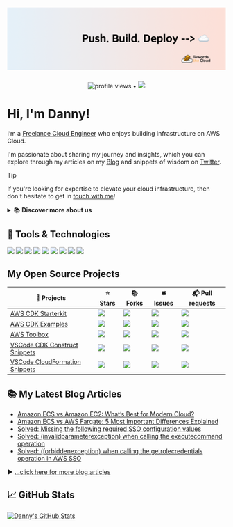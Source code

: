 # [![Danny Steenman header](https://raw.githubusercontent.com/dannysteenman/dannysteenman/main/icon/gh-header.png)](https://towardsthecloud.com)

<p align="center">
  <img src="https://komarev.com/ghpvc/?username=dannysteenman" alt="profile views"> •
  <a href="https://twitter.com/dannysteenman"><img src="https://img.shields.io/twitter/follow/dannysteenman?label=%40dannysteenman&style=social"></a>
</p>

# Hi, I'm Danny!

I’m a [Freelance Cloud Engineer](https://www.linkedin.com/in/dannysteenman/) who enjoys building infrastructure on AWS Cloud.

I'm passionate about sharing my journey and insights, which you can explore through my articles on my [Blog](https://towardsthecloud.com/blog) and snippets of wisdom on [Twitter](https://twitter.com/dannysteenman).

> [!TIP]
> If you're looking for expertise to elevate your cloud infrastructure, then don't hesitate to get in [touch with me](https://towardsthecloud.com/contact)!
>
> <details><summary>📚 <strong>Discover more about us</strong></summary>
>
> <br/>
>
> Towards the Cloud is a one-person agency with over 9 years of extensive hands-on experience in architecting and building highly scalable distributed systems on AWS Cloud using Infrastructure as Code for startups and enterprises.
>
> *Maximize your development speed by harnessing our expertise in crafting high-performance Cloud infrastructures.*
>
> #### Why Choose Towards the Cloud?
>
> - **Expertise in AWS CDK**: Leverage the full power of AWS Cloud Development Kit (AWS CDK) with our deep expertise. We architect and build infrastructure as code (IaC) solutions that are maintainable, scalable, and fully automated.
> - **Tailored Solutions**: Your business is unique, and so are your cloud needs. We provide personalized consultations and solutions tailored to perfectly align with your project requirements and business goals.
> - **Cost-Effective and Efficient**: Benefit from our streamlined processes and deep AWS knowledge to optimize costs without compromising on performance or security.
> - **One-on-One Attention**: As a one-person agency, Towards the Cloud guarantees you receive dedicated support and expertise directly from an AWS Cloud Engineer. This ensures high-quality deliverables and swift decision-making.<br/>
> - **Seamless CI/CD**: Empower your team to manage infrastructure changes confidently and efficiently through Pull Requests, leveraging the full power of GitHub Actions.
>
> <a href="https://towardsthecloud.com/contact"><img alt="Schedule introduction call" src="https://img.shields.io/badge/schedule%20introduction%20call-success.svg?style=for-the-badge"/></a>
> </details>


## 🧰 Tools & Technologies

![](https://img.shields.io/badge/OS-MacOS-informational?style=flat&logo=Apple&logoColor=white&color=2bbc8a)
![](https://img.shields.io/badge/Editor-VSCode-informational?style=flat&logo=visual-studio-code&logoColor=white&color=2bbc8a)
![](https://img.shields.io/badge/Code-Python-informational?style=flat&logo=python&logoColor=white&color=2bbc8a)
![](https://img.shields.io/badge/Code-Typescript-informational?style=flat&logo=typescript&logoColor=white&color=2bbc8a)
![](https://img.shields.io/badge/Shell-ZSH-informational?style=flat&logo=gnu-bash&logoColor=white&color=2bbc8a)
![](https://img.shields.io/badge/Tools-CDK-informational?style=flat&logo=amazon-aws&logoColor=white&color=2bbc8a)
![](https://img.shields.io/badge/Tools-CloudFormation-informational?style=flat&logo=amazon-aws&logoColor=white&color=2bbc8a)
![](https://img.shields.io/badge/Tools-Docker-informational?style=flat&logo=docker&logoColor=white&color=2bbc8a)
![](https://img.shields.io/badge/Cloud-Amazon_Web_Services-informational?style=flat&logo=amazon-aws&logoColor=white&color=2bbc8a)

## My Open Source Projects

| 🎁 Projects                                                                                        | ⭐ Stars                                                                                           | 📚 Forks                                                                                           | 🛎 Issues                                                                                            | 📬 Pull requests                                                                                       |
| ------------------------------------------------------------------------------------------------- | ------------------------------------------------------------------------------------------------- | ------------------------------------------------------------------------------------------------- | --------------------------------------------------------------------------------------------------- | ----------------------------------------------------------------------------------------------------- |
| [AWS CDK Starterkit](https://github.com/dannysteenman/aws-cdk-starterkit)                         | ![](https://img.shields.io/github/stars/dannysteenman/aws-cdk-starterkit?color=green)             | ![](https://img.shields.io/github/forks/dannysteenman/aws-cdk-starterkit?color=green)             | ![](https://img.shields.io/github/issues/dannysteenman/aws-cdk-starterkit?color=green)              | ![](https://img.shields.io/github/issues-pr/dannysteenman/aws-cdk-starterkit?color=orange)            |
| [AWS CDK Examples](https://github.com/dannysteenman/aws-cdk-examples)                             | ![](https://img.shields.io/github/stars/dannysteenman/aws-cdk-examples?color=green)               | ![](https://img.shields.io/github/forks/dannysteenman/aws-cdk-examples?color=green)               | ![](https://img.shields.io/github/issues/dannysteenman/aws-cdk-examples?color=green)                | ![](https://img.shields.io/github/issues-pr/dannysteenman/aws-cdk-examples?color=orange)              |
| [AWS Toolbox](https://github.com/dannysteenman/aws-toolbox)                                       | ![](https://img.shields.io/github/stars/dannysteenman/aws-toolbox?color=green)                    | ![](https://img.shields.io/github/forks/dannysteenman/aws-toolbox?color=green)                    | ![](https://img.shields.io/github/issues/dannysteenman/aws-toolbox?color=green)                     | ![](https://img.shields.io/github/issues-pr/dannysteenman/aws-toolbox?color=orange)                   |
| [VSCode CDK Construct Snippets](https://github.com/dannysteenman/vscode-cdk-snippets)             | ![](https://img.shields.io/github/stars/dannysteenman/vscode-cdk-snippets?color=green)            | ![](https://img.shields.io/github/forks/dannysteenman/vscode-cdk-snippets?color=green)            | ![](https://img.shields.io/github/issues/dannysteenman/vscode-cdk-snippets?color=yellow)            | ![](https://img.shields.io/github/issues-pr/dannysteenman/vscode-cdk-snippets?color=green)            |
| [VSCode CloudFormation Snippets](https://github.com/dannysteenman/vscode-cloudformation-snippets) | ![](https://img.shields.io/github/stars/dannysteenman/vscode-cloudformation-snippets?color=green) | ![](https://img.shields.io/github/forks/dannysteenman/vscode-cloudformation-snippets?color=green) | ![](https://img.shields.io/github/issues/dannysteenman/vscode-cloudformation-snippets?color=yellow) | ![](https://img.shields.io/github/issues-pr/dannysteenman/vscode-cloudformation-snippets?color=green) |

## 📚 My Latest Blog Articles

<!-- BLOG-POST-LIST:START -->
- [Amazon ECS vs Amazon EC2: What’s Best for Modern Cloud?](https://towardsthecloud.com/amazon-ecs-vs-amazon-ec2)
- [Amazon ECS vs AWS Fargate: 5 Most Important Differences Explained](https://towardsthecloud.com/amazon-ecs-vs-aws-fargate)
- [Solved: Missing the following required SSO configuration values](https://towardsthecloud.com/aws-sso-missing-sso-configuration-values)
- [Solved: &lpar;invalidparameterexception&rpar; when calling the executecommand operation](https://towardsthecloud.com/amazon-ecs-invalidparameterexception-executecommand)
- [Solved: &lpar;forbiddenexception&rpar; when calling the getrolecredentials operation in AWS SSO](https://towardsthecloud.com/aws-sso-forbiddenexception-getrolecredentials-operation)
<!-- BLOG-POST-LIST:END -->

▶ [...click here for more blog articles](https://towardsthecloud.com)

## 📈 GitHub Stats

<a href="https://github.com/dannysteenman/dannysteenman">
  <img align="center" src="https://github-readme-stats.vercel.app/api?username=dannysteenman&show_icons=true&line_height=27&count_private=true&title_color=ffffff&text_color=c9cacc&icon_color=2bbc8a&bg_color=1d1f21" alt="Danny's GitHub Stats" />
</a>
